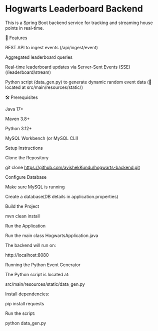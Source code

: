 # Hogwarts Leaderboard Backend

This is a Spring Boot backend service for tracking and streaming house points in real-time.

🚀 Features

REST API to ingest events (/api/ingest/event)

Aggregated leaderboard queries

Real-time leaderboard updates via Server-Sent Events (SSE) (/leaderboard/stream)

Python script (data_gen.py) to generate dynamic random event data (📂 located at src/main/resources/static/)

🛠️ Prerequisites

Java 17+

Maven 3.8+

Python 3.12+

MySQL Workbench (or MySQL CLI)

Setup Instructions

Clone the Repository

git clone https://github.com/avishekKundu/hogwarts-backend.git

Configure Database

Make sure MySQL is running

Create a database(DB details in application.properties)

Build the Project

mvn clean install

Run the Application

Run the main class HogwartsApplication.java

The backend will run on:

http://localhost:8080

Running the Python Event Generator

The Python script is located at:

src/main/resources/static/data_gen.py


Install dependencies:

pip install requests


Run the script:

python data_gen.py